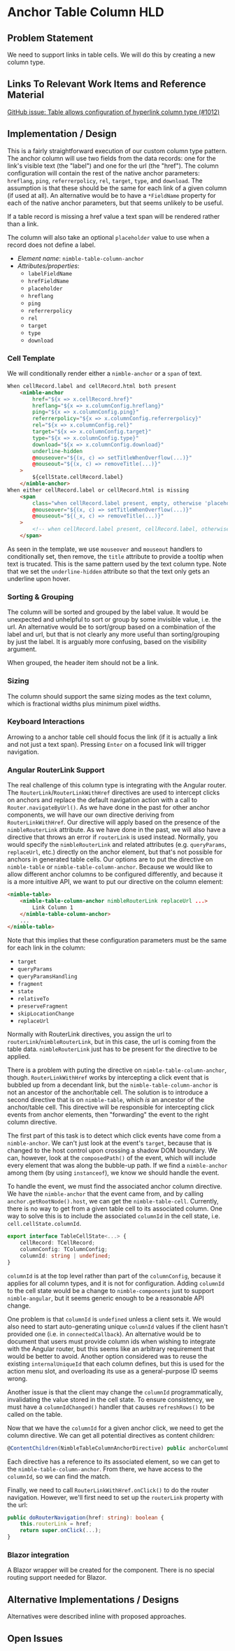 # Anchor Table Column HLD

## Problem Statement

We need to support links in table cells. We will do this by creating a new column type.

## Links To Relevant Work Items and Reference Material

[GitHub issue: Table allows configuration of hyperlink column type (#1012)](https://github.com/ni/nimble/issues/1012)

## Implementation / Design

This is a fairly straightforward execution of our custom column type pattern. The anchor column will use two fields from the data records: one for the link's visible text (the "label") and one for the url (the "href"). The column configuration will contain the rest of the native anchor parameters: `hreflang`, `ping`, `referrerpolicy`, `rel`, `target`, `type`, and `download`. The assumption is that these should be the same for each link of a given column (if used at all). An alternative would be to have a `*FieldName` property for each of the native anchor parameters, but that seems unlikely to be useful.

If a table record is missing a href value a text span will be rendered rather than a link.

The column will also take an optional `placeholder` value to use when a record does not define a label.

*   _Element name_: `nimble-table-column-anchor`
*   _Attributes/properties_:
    *   `labelFieldName`
    *   `hrefFieldName`
    *   `placeholder`
    *   `hreflang`
    *   `ping`
    *   `referrerpolicy`
    *   `rel`
    *   `target`
    *   `type`
    *   `download`

### Cell Template
We will conditionally render either a `nimble-anchor` or a `span` of text.

```html
When cellRecord.label and cellRecord.html both present
    <nimble-anchor
        href="${x => x.cellRecord.href}"
        hreflang="${x => x.columnConfig.hreflang}"
        ping="${x => x.columnConfig.ping}"
        referrerpolicy="${x => x.columnConfig.referrerpolicy}"
        rel="${x => x.columnConfig.rel}"
        target="${x => x.columnConfig.target}"
        type="${x => x.columnConfig.type}"
        download="${x => x.columnConfig.download}"
        underline-hidden
        @mouseover="${(x, c) => setTitleWhenOverflow(...)}"
        @mouseout="${(x, c) => removeTitle(...)}"
    >
        ${cellState.cellRecord.label}
    </nimble-anchor>
When either cellRecord.label or cellRecord.html is missing
    <span
        class="when cellRecord.label present, empty, otherwise 'placeholder'"
        @mouseover="${(x, c) => setTitleWhenOverflow(...)}"
        @mouseout="${(_x, c) => removeTitle(...)}"
    >
        <!-- when cellRecord.label present, cellRecord.label, otherwise columnConfig.placeholder -->
    </span>
```
As seen in the template, we use `mouseover` and `mouseout` handlers to conditionally set, then remove, the `title` attribute to provide a tooltip when text is trucated. This is the same pattern used by the text column type. Note that we set the `underline-hidden` attribute so that the text only gets an underline upon hover.

### Sorting & Grouping

The column will be sorted and grouped by the label value. It would be unexpected and unhelpful to sort or group by some invisible value, i.e. the url. An alternative would be to sort/group based on a combination of the label and url, but that is not clearly any more useful than sorting/grouping by just the label. It is arguably more confusing, based on the visibility argument.

When grouped, the header item should not be a link.

### Sizing

The column should support the same sizing modes as the text column, which is fractional widths plus minimum pixel widths.

### Keyboard Interactions

Arrowing to a anchor table cell should focus the link (if it is actually a link and not just a text span). Pressing `Enter` on a focused link will trigger navigation.

### Angular RouterLink Support
The real challenge of this column type is integrating with the Angular router. The `RouterLink`/`RouterLinkWithHref` directives are used to intercept clicks on anchors and replace the default navigation action with a call to `Router.navigateByUrl()`. As we have done in the past for other anchor components, we will have our own directive deriving from `RouterLinkWithHref`. Our directive will apply based on the presence of the `nimbleRouterLink` attribute. As we have done in the past, we will also have a directive that throws an error if `routerLink` is used instead. Normally, you would specify the `nimbleRouterLink` and related attributes (e.g. `queryParams`, `replaceUrl`, etc.) directly on the anchor element, but that's not possible for anchors in generated table cells. Our options are to put the directive on `nimble-table` or `nimble-table-column-anchor`. Because we would like to allow different anchor columns to be configured differently, and because it is a more intuitive API, we want to put our directive on the column element:
```html
<nimble-table>
    <nimble-table-column-anchor nimbleRouterLink replaceUrl ...>
        Link Column 1
    </nimble-table-column-anchor>
    ...
</nimble-table>
```
Note that this implies that these configuration parameters must be the same for each link in the column:
- `target`
- `queryParams`
- `queryParamsHandling`
- `fragment`
- `state`
- `relativeTo`
- `preserveFragment`
- `skipLocationChange`
- `replaceUrl`

Normally with RouterLink directives, you assign the url to `routerLink`/`nimbleRouterLink`, but in this case, the url is coming from the table data. `nimbleRouterLink` just has to be present for the directive to be applied.

There is a problem with puting the directive on `nimble-table-column-anchor`, though. `RouterLinkWithHref` works by intercepting a click event that is bubbled up from a decendant link, but the `nimble-table-column-anchor` is not an ancestor of the anchor/table cell. The solution is to introduce a second directive that is on `nimble-table`, which _is_ an ancestor of the anchor/table cell. This directive will be responsible for intercepting click events from anchor elements, then "forwarding" the event to the right column directive.

The first part of this task is to detect which click events have come from a `nimble-anchor`. We can't just look at the event's `target`, because that is changed to the host control upon crossing a shadow DOM boundary. We can, however, look at the `composedPath()` of the event, which will include every element that was along the bubble-up path. If we find a `nimble-anchor` among them (by using `instanceof`), we know we should handle the event.

To handle the event, we must find the associated anchor column directive. We have the `nimble-anchor` that the event came from, and by calling `anchor.getRootNode().host`, we can get the `nimble-table-cell`. Currently, there is no way to get from a given table cell to its associated column. One way to solve this is to include the associated `columnId` in the cell state, i.e. `cell.cellState.columnId`.
```ts
export interface TableCellState<...> {
    cellRecord: TCellRecord;
    columnConfig: TColumnConfig;
    columnId: string | undefined;
}
```
`columnId` is at the top level rather than part of the `columnConfig`, because it applies for all column types, and it is not for configuration.
Adding `columnId` to the cell state would be a change to `nimble-components` just to support `nimble-angular`, but it seems generic enough to be a reasonable API change.

One problem is that `columnId` is `undefined` unless a client sets it. We would also need to start auto-generating unique `columnId` values if the client hasn't provided one (i.e. in `connectedCallback`). An alternative would be to document that users must provide column ids when wishing to integrate with the Angular router, but this seems like an arbitrary requirement that would be better to avoid. Another option considered was to reuse the existing `internalUniqueId` that each column defines, but this is used for the action menu slot, and overloading its use as a general-purpose ID seems wrong.

Another issue is that the client may change the `columnId` programmatically, invalidating the value stored in the cell state. To ensure consistency, we must have a `columnIdChanged()` handler that causes `refreshRows()` to be called on the table.

Now that we have the `columnId` for a given anchor click, we need to get the column directive. We can get all potential directives as content children:
```ts
@ContentChildren(NimbleTableColumnAnchorDirective) public anchorColumnDirectives: QueryList<NimbleTableColumnAnchorDirective>;
```
Each directive has a reference to its associated element, so we can get to the `nimble-table-column-anchor`. From there, we have access to the `columnId`, so we can find the match.

Finally, we need to call `RouterLinkWithHref.onClick()` to do the router navigation. However, we'll first need to set up the `routerLink` property with the url:
```ts
public doRouterNavigation(href: string): boolean {
    this.routerLink = href;
    return super.onClick(...);
}
```

### Blazor integration

A Blazor wrapper will be created for the component. There is no special routing support needed for Blazor.

## Alternative Implementations / Designs

Alternatives were described inline with proposed approaches.

## Open Issues
